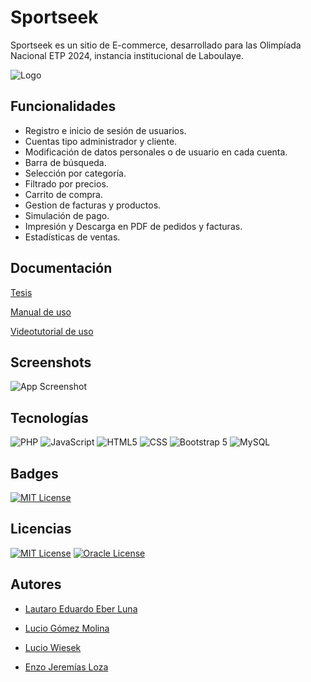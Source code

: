 
# Sportseek 

Sportseek es un sitio de E-commerce, desarrollado para las Olimpíada Nacional ETP 2024, instancia institucional de Laboulaye.


![Logo](https://raw.githubusercontent.com/lau-luna/Olimpiada/main/img/LogoTiendaHeader.png)

## Funcionalidades

- Registro e inicio de sesión de usuarios.
- Cuentas tipo administrador y cliente.
- Modificación de datos personales o de usuario en cada cuenta.
- Barra de búsqueda.
- Selección por categoría.
- Filtrado por precios.
- Carrito de compra.
- Gestion de facturas y productos.
- Simulación de pago.
- Impresión y Descarga en PDF de pedidos y facturas.
- Estadísticas de ventas.



## Documentación

[Tesis](https://docs.google.com/document/d/18w_2Bf1TiDeWSs-iuIPJxacSwViN8vgh/edit?usp=sharing&ouid=101879044003255701339&rtpof=true&sd=truen)

[Manual de uso](https://docs.google.com/document/d/1JBjGBq4Kms9aHjZihXW_bNV5beE2SI_75tImMxC1bb8/edit?usp=sharing)

[Videotutorial de uso](https://drive.google.com/file/d/1JtNhUuLcIp1fQte6wDa5UGG5UBZDilaW/view?usp=sharing)



## Screenshots

![App Screenshot](https://raw.githubusercontent.com/lau-luna/Olimpiada/main/img/carrusel4.png)


## Tecnologías

![PHP](https://img.shields.io/badge/-PHP-333333?style=flat&logo=php) 
![JavaScript](https://img.shields.io/badge/-JavaScript-333333?style=flat&logo=javascript) 
![HTML5](https://img.shields.io/badge/-HTML5-333333?style=flat&logo=HTML5) 
![CSS](https://img.shields.io/badge/-CSS-333333?style=flat&logo=CSS3&logoColor=1572B6) 
![Bootstrap 5](https://img.shields.io/badge/-bootstrap-333333?style=flat&logo=bootstrap3&logoColor=1572B6) 
![MySQL](https://img.shields.io/badge/-MySQL-333333?style=flat&logo=mysql)

## Badges

[![MIT License](https://img.shields.io/badge/Olimpiada%20Nacional%20ETP%202024-inet-blue.svg)](https://www.inet.edu.ar/index.php/niveles-educativos/educacion-secundaria-tecnica/encuentros-educativos/olimpiada-nacional-etp-2024/)

## Licencias

[![MIT License](https://img.shields.io/badge/Bootstrap%20License-MIT-purple.svg)](https://github.com/twbs/bootstrap/blob/v5.3.3/LICENSE)
[![Oracle License](https://img.shields.io/badge/MySQL%20Workbench%20License-Oracle-orange.svg)](https://downloads.mysql.com/docs/licenses/workbench-8.0-com-en.pdf)
## Autores

- [Lautaro Eduardo Eber Luna](https://www.github.com/lau-luna)

- [Lucio Gómez Molina](https://github.com/Luciobillions)

- [Lucio Wiesek](https://github.com/LucioWi)

- [Enzo Jeremías Loza](https://github.com/CapitanBeto1)

